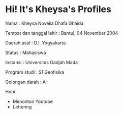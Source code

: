 # Hi! It's Kheysa's Profiles

Nama : Kheysa Novelia Dhafa Ghaida

Tempat dan tanggal lahir : Bantul, 04 November 2004

Daerah asal : D.I. Yogyakarta

Status : Mahasiswa

Instansi : Universitas Gadjah Mada

Program studi : S1 Geofisika

Golongan darah : A+

Hobi : 
- Menonton Youtube
- Lettering


